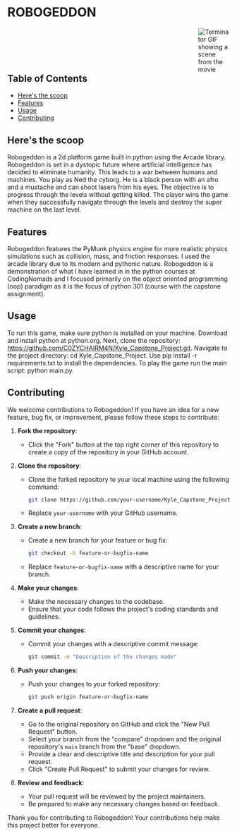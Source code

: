 # **ROBOGEDDON**



<img src="https://i.giphy.com/media/v1.Y2lkPTc5MGI3NjExZDFqaXU2NnNteWlmZWRtcmRqY2wyaDR0bmx4ODV2cGNkejV3ZnF4ZiZlcD12MV9pbnRlcm5hbF9naWZfYnlfaWQmY3Q9Zw/IZY2SE2JmPgFG/giphy.gif" alt="Terminator GIF showing a scene from the movie" style="float: right; margin-left: 500px;">

## Table of Contents
- [Here's the scoop](#heres-the-scoop)
- [Features](#features)
- [Usage](#Usage)
- [Contributing](#Contributing)



## Here's the scoop
Robogeddon is a 2d platform game built in python using the Arcade library. Robogeddon is set in a dystopic future where artificial intelligence has decided to eliminate humanity. This leads to a war between humans and machines. You play as Ned the cyborg. He is a black person with an afro and a mustache and can shoot lasers from his eyes. The objective is to progress through the levels without getting killed. The player wins the game when they successfully navigate through the levels and destroy the super machine on the last level.

## Features
Robogeddon features the PyMunk physics engine for more realistic physics simulations such as collision, mass, and friction responses. I used the arcade library due to its modern and pythonic nature. Robogeddon is a demonstration of what I have learned in in the python courses at CodingNomads and I focused primarily on the object oriented programming (oop) paradigm as it is the focus of python 301 (course with the capstone assignment). 

## Usage
To run this game, make sure python is installed on your machine. Download and install python at python.org. Next, clone the repository: https://github.com/C0ZYCHAIRM4N/Kyle_Capstone_Project.git. Navigate to the project directory: cd Kyle_Capstone_Project. Use pip install -r requirements.txt to install the dependencies. To play the game run the main script: python main.py.

## Contributing

We welcome contributions to Robogeddon! If you have an idea for a new feature, bug fix, or improvement, please follow these steps to contribute:

1. **Fork the repository**:
   - Click the "Fork" button at the top right corner of this repository to create a copy of the repository in your GitHub account.

2. **Clone the repository**:
   - Clone the forked repository to your local machine using the following command:
     ```bash
     git clone https://github.com/your-username/Kyle_Capstone_Project.git
     ```
   - Replace `your-username` with your GitHub username.

3. **Create a new branch**:
   - Create a new branch for your feature or bug fix:
     ```bash
     git checkout -b feature-or-bugfix-name
     ```
   - Replace `feature-or-bugfix-name` with a descriptive name for your branch.

4. **Make your changes**:
   - Make the necessary changes to the codebase.
   - Ensure that your code follows the project's coding standards and guidelines.

5. **Commit your changes**:
   - Commit your changes with a descriptive commit message:
     ```bash
     git commit -m "Description of the changes made"
     ```

6. **Push your changes**:
   - Push your changes to your forked repository:
     ```bash
     git push origin feature-or-bugfix-name
     ```

7. **Create a pull request**:
   - Go to the original repository on GitHub and click the "New Pull Request" button.
   - Select your branch from the "compare" dropdown and the original repository's `main` branch from the "base" dropdown.
   - Provide a clear and descriptive title and description for your pull request.
   - Click "Create Pull Request" to submit your changes for review.

8. **Review and feedback**:
   - Your pull request will be reviewed by the project maintainers.
   - Be prepared to make any necessary changes based on feedback.

Thank you for contributing to Robogeddon! Your contributions help make this project better for everyone.













